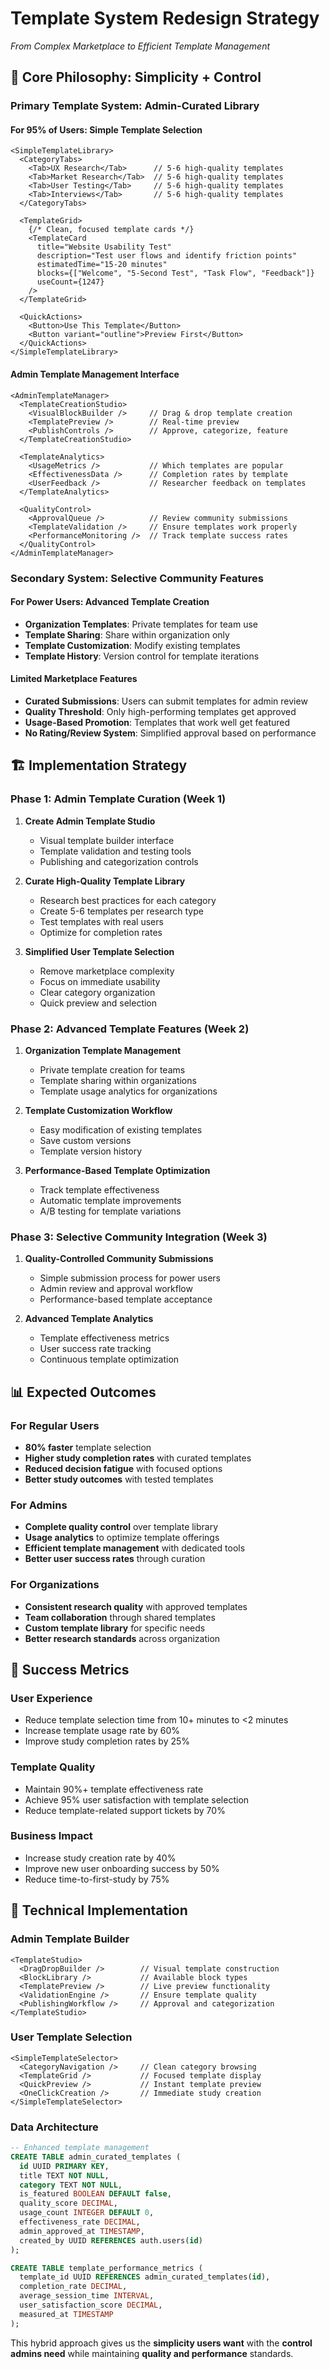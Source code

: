 # Template System Redesign Strategy
*From Complex Marketplace to Efficient Template Management*

## 🎯 Core Philosophy: Simplicity + Control

### **Primary Template System: Admin-Curated Library**

#### **For 95% of Users: Simple Template Selection**
```tsx
<SimpleTemplateLibrary>
  <CategoryTabs>
    <Tab>UX Research</Tab>      // 5-6 high-quality templates
    <Tab>Market Research</Tab>  // 5-6 high-quality templates  
    <Tab>User Testing</Tab>     // 5-6 high-quality templates
    <Tab>Interviews</Tab>       // 5-6 high-quality templates
  </CategoryTabs>
  
  <TemplateGrid>
    {/* Clean, focused template cards */}
    <TemplateCard 
      title="Website Usability Test"
      description="Test user flows and identify friction points"
      estimatedTime="15-20 minutes"
      blocks={["Welcome", "5-Second Test", "Task Flow", "Feedback"]}
      useCount={1247}
    />
  </TemplateGrid>
  
  <QuickActions>
    <Button>Use This Template</Button>
    <Button variant="outline">Preview First</Button>
  </QuickActions>
</SimpleTemplateLibrary>
```

#### **Admin Template Management Interface**
```tsx
<AdminTemplateManager>
  <TemplateCreationStudio>
    <VisualBlockBuilder />     // Drag & drop template creation
    <TemplatePreview />        // Real-time preview
    <PublishControls />        // Approve, categorize, feature
  </TemplateCreationStudio>
  
  <TemplateAnalytics>
    <UsageMetrics />           // Which templates are popular
    <EffectivenessData />      // Completion rates by template
    <UserFeedback />           // Researcher feedback on templates
  </TemplateAnalytics>
  
  <QualityControl>
    <ApprovalQueue />          // Review community submissions
    <TemplateValidation />     // Ensure templates work properly
    <PerformanceMonitoring />  // Track template success rates
  </QualityControl>
</AdminTemplateManager>
```

### **Secondary System: Selective Community Features**

#### **For Power Users: Advanced Template Creation**
- **Organization Templates**: Private templates for team use
- **Template Sharing**: Share within organization only
- **Template Customization**: Modify existing templates
- **Template History**: Version control for template iterations

#### **Limited Marketplace Features**
- **Curated Submissions**: Users can submit templates for admin review
- **Quality Threshold**: Only high-performing templates get approved
- **Usage-Based Promotion**: Templates that work well get featured
- **No Rating/Review System**: Simplified approval based on performance

## 🏗️ Implementation Strategy

### **Phase 1: Admin Template Curation (Week 1)**
1. **Create Admin Template Studio**
   - Visual template builder interface
   - Template validation and testing tools
   - Publishing and categorization controls

2. **Curate High-Quality Template Library** 
   - Research best practices for each category
   - Create 5-6 templates per research type
   - Test templates with real users
   - Optimize for completion rates

3. **Simplified User Template Selection**
   - Remove marketplace complexity
   - Focus on immediate usability
   - Clear category organization
   - Quick preview and selection

### **Phase 2: Advanced Template Features (Week 2)**
1. **Organization Template Management**
   - Private template creation for teams
   - Template sharing within organizations
   - Template usage analytics for organizations

2. **Template Customization Workflow**
   - Easy modification of existing templates
   - Save custom versions
   - Template version history

3. **Performance-Based Template Optimization**
   - Track template effectiveness
   - Automatic template improvements
   - A/B testing for template variations

### **Phase 3: Selective Community Integration (Week 3)**
1. **Quality-Controlled Community Submissions**
   - Simple submission process for power users
   - Admin review and approval workflow
   - Performance-based template acceptance

2. **Advanced Template Analytics**
   - Template effectiveness metrics
   - User success rate tracking
   - Continuous template optimization

## 📊 Expected Outcomes

### **For Regular Users** 
- **80% faster** template selection
- **Higher study completion rates** with curated templates
- **Reduced decision fatigue** with focused options
- **Better study outcomes** with tested templates

### **For Admins**
- **Complete quality control** over template library
- **Usage analytics** to optimize template offerings
- **Efficient template management** with dedicated tools
- **Better user success rates** through curation

### **For Organizations**
- **Consistent research quality** with approved templates
- **Team collaboration** through shared templates
- **Custom template library** for specific needs
- **Better research standards** across organization

## 🎯 Success Metrics

### **User Experience**
- Reduce template selection time from 10+ minutes to <2 minutes
- Increase template usage rate by 60%
- Improve study completion rates by 25%

### **Template Quality**
- Maintain 90%+ template effectiveness rate
- Achieve 95% user satisfaction with template selection
- Reduce template-related support tickets by 70%

### **Business Impact**
- Increase study creation rate by 40%
- Improve new user onboarding success by 50%
- Reduce time-to-first-study by 75%

## 🔧 Technical Implementation

### **Admin Template Builder**
```tsx
<TemplateStudio>
  <DragDropBuilder />        // Visual template construction
  <BlockLibrary />           // Available block types
  <TemplatePreview />        // Live preview functionality
  <ValidationEngine />       // Ensure template quality
  <PublishingWorkflow />     // Approval and categorization
</TemplateStudio>
```

### **User Template Selection**
```tsx
<SimpleTemplateSelector>
  <CategoryNavigation />     // Clean category browsing
  <TemplateGrid />           // Focused template display
  <QuickPreview />           // Instant template preview
  <OneClickCreation />       // Immediate study creation
</SimpleTemplateSelector>
```

### **Data Architecture**
```sql
-- Enhanced template management
CREATE TABLE admin_curated_templates (
  id UUID PRIMARY KEY,
  title TEXT NOT NULL,
  category TEXT NOT NULL,
  is_featured BOOLEAN DEFAULT false,
  quality_score DECIMAL,
  usage_count INTEGER DEFAULT 0,
  effectiveness_rate DECIMAL,
  admin_approved_at TIMESTAMP,
  created_by UUID REFERENCES auth.users(id)
);

CREATE TABLE template_performance_metrics (
  template_id UUID REFERENCES admin_curated_templates(id),
  completion_rate DECIMAL,
  average_session_time INTERVAL,
  user_satisfaction_score DECIMAL,
  measured_at TIMESTAMP
);
```

This hybrid approach gives us the **simplicity users want** with the **control admins need** while maintaining **quality and performance** standards.
